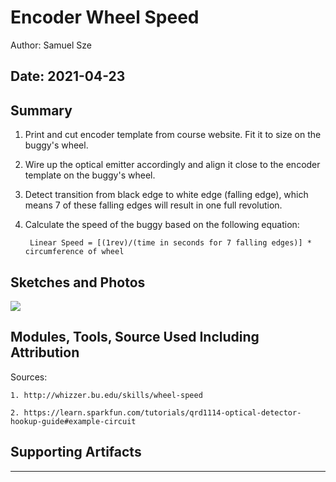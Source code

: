 #  Encoder Wheel Speed

Author: Samuel Sze

Date: 2021-04-23
-----

## Summary

1. Print and cut encoder template from course website. Fit it to size on the buggy's wheel. 

2. Wire up the optical emitter accordingly and align it close to the encoder template on the buggy's wheel. 

3. Detect transition from black edge to white edge (falling edge), which means 7 of these falling edges will result in one full revolution. 

4. Calculate the speed of the buggy based on the following equation:

        Linear Speed = [(1rev)/(time in seconds for 7 falling edges)] * circumference of wheel


## Sketches and Photos

<img src="images/IMG_0138.heic" width="" height="" />

## Modules, Tools, Source Used Including Attribution

Sources:

    1. http://whizzer.bu.edu/skills/wheel-speed

    2. https://learn.sparkfun.com/tutorials/qrd1114-optical-detector-hookup-guide#example-circuit

## Supporting Artifacts


-----
